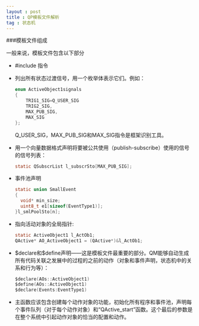 ```yaml
---
layout : post
title : QP模板文件解析
tag : 状态机
---
```


###模板文件组成

一般来说，模板文件包含以下部分

* \#include 指令
* 列出所有状态过渡信号，用一个枚举体表示它们。例如：
  ~~~~~~~~~~~~~~~~~~~~ c
  enum ActiveObject1signals
  {
	  TRIG1_SIG=Q_USER_SIG
	  TRIG2_SIG,
	  MAX_PUB_SIG,
	  MAX_SIG
  };
  ~~~~~~~~~~~~~~~~~~~~
  Q_USER_SIG，MAX_PUB_SIG和MAX_SIG指令是框架识别工具。

* 用一个向量数据格式声明将要被公共使用（publish-subscribe）使用的信号的信号列表：
  ~~~~~~~~~~~~~~ c
  static QSubscrList l_subscrSto[MAX_PUB_SIG];
  ~~~~~~~~~~~~~~

* 事件池声明
  ~~~~~~~~~~~~ c
  static union SmallEvent
  {
  	void* min_size;
	uint8_t e1[sizeof(EventType1)];
  }l_smlPoolSto[n];
  ~~~~~~~~~~~~

* 指向活动对象的全局指针:
  ~~~~~~~~~~~~ c
  static ActiveObject1 l_ActOb1;
  QActive* AO_ActiveObject1 = (QActive*)&l_ActOb1;
  ~~~~~~~~~~~~

* \$declare和\$define声明——这是模板文件最重要的部分。QM能够自动生成所有代码关联之发展中的过程的之前的动作（对象和事件声明，状态机中的关系和行为等）：
  ~~~~~~~~~~ c
  $declare(AOs::ActiveObject1)
  $define(AOs::ActiveObject1)
  $declare(Events:EventType1)
  ~~~~~~~~~~

* 主函数应该包含创建每个动作对象的功能，初始化所有程序和事件池，声明每个事件队列（对于每个动作对象）和“QActive_start”函数。这个最后的参数是在整个系统中引起动作对象的恰当的配置和动作。

